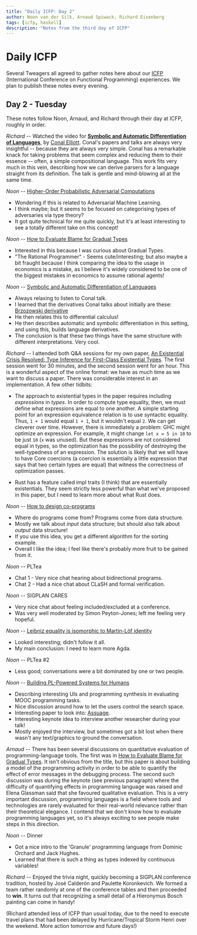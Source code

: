```yaml
---
title: "Daily ICFP: Day 2"
author: Noon van der Silk, Arnaud Spiwack, Richard Eisenberg
tags: [icfp, haskell]
description: "Notes from the third day of ICFP"
---
```


# Daily ICFP

Several Tweagers all agreed to gather notes here about our
[ICFP](https://icfp21.sigplan.org/) (International Conference on Functional
Programming) experiences. We plan to publish these notes every evening.

## Day 2 - Tuesday

These notes follow Noon, Arnaud, and Richard through their day at ICFP,
roughly in order.

_Richard_ -- Watched the video for [**Symbolic and Automatic Differentiation
of
Languages**](https://icfp21.sigplan.org/details/icfp-2021-papers/17/Symbolic-and-Automatic-Differentiation-of-Languages),
by [Conal Elliott](https://conal.net). Conal's papers and talks are always
very insightful -- because they are always very simple. Conal has a
remarkable knack for taking problems that seem complex and reducing them to
their essence -- often, a simple compositional language. This work fits very
much in this vein, describing how we can derive parsers for a language
straight from its definition. The talk is gentle and mind-blowing all at the
same time.

_Noon_ -- [Higher-Order Probabilistic Adversarial Computations](https://icfp21.sigplan.org/details/icfp-2021-papers/32/Higher-Order-Probabilistic-Adversarial-Computations-Categorical-Semantics-and-Progra)

- Wondering if this is related to Adversarial Machine Learning.
- I think maybe; but it seems to be focused on categorising types of adversaries via type theory?
- It got quite technical for me quite quickly, but it's at least interesting to see a totally different take on this concept!

_Noon_ -- [How to Evaluate Blame for Gradual Types](https://icfp21.sigplan.org/details/icfp-2021-papers/7/How-to-Evaluate-Blame-for-Gradual-Types)

- Interested in this because I was curious about Gradual Types.
- "The Rational Programmer" - Seems cute/interesting; but also maybe a bit fraught because I think comparing the idea to the usage in economics is a mistake, as I believe it's widely considered to be one of the biggest mistakes in economics to assume rational agents!

_Noon_ -- [Symbolic and Automatic Differentiation of Languages](https://icfp21.sigplan.org/details/icfp-2021-papers/17/Symbolic-and-Automatic-Differentiation-of-Languages)

- Always relaxing to listen to Conal talk.
- I learned that the derivatives Conal talks about initially are these: [Brzozowski derivative](https://en.wikipedia.org/wiki/Brzozowski_derivative)
- He then relates this to differential calculus!
- He then describes automatic and symbolic differentiation in this setting, and using this, builds language derivatives.
- The conclusion is that these two things have the same structure with different interpretations. Very cool.

_Richard_ -- I attended both Q&A sessions for my own paper, [An Existential
Crisis Resolved: Type Inference for First-Class Existential
Types](https://icfp21.sigplan.org/details/icfp-2021-papers/3/An-Existential-Crisis-Resolved-Type-Inference-for-First-Class-Existential-Types).
The first session went for 30 minutes, and the second session went for an
hour. This is a wonderful aspect of the online format: we have as much time as
we want to discuss a paper. There was considerable interest in an
implementation. A few other tidbits:

- The approach to existential types in the paper requires including
  _expressions_ in _types_. In order to compute type equality, then, we must
  define what expressions are equal to one another. A simple starting point
  for an expression equivalence relation is to use syntactic equality. Thus,
  `1 + 1` would equal `1 + 1`, but it wouldn't equal `2`. We can get cleverer
  over time. However, there is immediately a problem: GHC might optimize an
  expression. For example, it might change `let x = 5 in 10` to be just `10`
  (`x` was unused). But these expressions are not considered equal in types,
  so the optimization has the possibility of destroying the well-typedness of
  an expression. The solution is likely that we will have to have Core
  coercions (a coercion is essentially a little expression that says that two
  certain types are equal) that witness the correctness of optimization
  passes.

- Rust has a feature called impl traits (I think) that are essentially
  existentials. They seem strictly less powerful than what we've proposed in
  this paper, but I need to learn more about what Rust does.

_Noon_ -- [How to design co-programs](https://icfp21.sigplan.org/details/icfp-2021-papers/37/How-to-design-co-programs-JFP-Presentation-)

- Where do programs come from? Programs come from data structure.
- Mostly we talk about _input_ data structure; but should also talk about _output_ data structure!
- If you use this idea, you get a different algorithm for the sorting example.
- Overall I like the idea; I feel like there's probably more fruit to be gained from it.

_Noon_ -- PLTea

- Chat 1 - Very nice chat hearing about bidirectional programs.
- Chat 2 - Had a nice chat about CLaSH and formal verification.

_Noon_ -- SIGPLAN CARES

- Very nice chat about feeling included/excluded at a conference.
- Was very well moderated by Simon Peyton-Jones; left me feeling very hopeful.

_Noon_ -- [Leibniz equality is isomorphic to Martin-Löf identity](https://icfp21.sigplan.org/details/icfp-2021-papers/40/Leibniz-equality-is-isomorphic-to-Martin-L-f-identity-parametrically-JFP-Presentati)

- Looked interesting; didn't follow it all.
- My main conclusion: I need to learn more Agda.

_Noon_ -- PLTea #2

- Less good; conversations were a bit dominated by one or two people.

_Noon_ -- [Building PL-Powered Systems for Humans](https://icfp21.sigplan.org/details/icfp-2021-papers/42/Building-PL-Powered-Systems-for-Humans)

- Describing interesting UIs and programming synthesis in evaluating MOOC programming tasks.
- Nice discussion around how to let the users control the search space.
- Interesting paper to look into: [Assuage](https://priyan.info/files/assuage_uist2021.pdf).
- Interesting keynote idea to interview another researcher during your talk!
- Mostly enjoyed the interview, but sometimes got a bit lost when there wasn't any text/graphics to ground the conversation.

_Arnaud_ -- There has been several discussions on quantitative
evaluation of programming-language tools. The first was in [How to
Evaluate Blame for Gradual
Types](https://icfp21.sigplan.org/details/icfp-2021-papers/7/How-to-Evaluate-Blame-for-Gradual-Types). It
isn't obvious from the title, but this paper is about building a model
of the programming activity in order to be able to quantify the effect
of error messages in the debugging process. The second such discussion
was during the keynote (see previous paragraph) where the difficulty
of quantifying effects in programming language was raised and Elena
Glassman said that she favoured qualitative evaluation. This is a very
important discussion, programming languages is a field where tools and
technologies are rarely evaluated for their real-world relevance
rather than their theoretical elegance. I contend that we don't know
how to evaluate programming languages yet, so it's always exciting to
see people make steps in this direction.

_Noon_ -- Dinner

- Got a nice intro to the 'Granule' programming language from Dominic Orchard and Jack Hughes.
- Learned that there is such a thing as types indexed by continuous variables!

_Richard_ -- Enjoyed the trivia night, quickly becoming a SIGPLAN conference
tradition, hosted by José Calderón and Paulette Koronkevich. We formed a team
rather randomly at one of the conference tables and then proceeded to **win**.
It turns out that recognizing a small detail of a Hieronymus Bosch painting
can come in handy!

(Richard attended less of ICFP than usual today, due to the need to execute
travel plans that had been delayed by Hurricane/Tropical Storm Henri over the
weekend. More action tomorrow and future days!)
